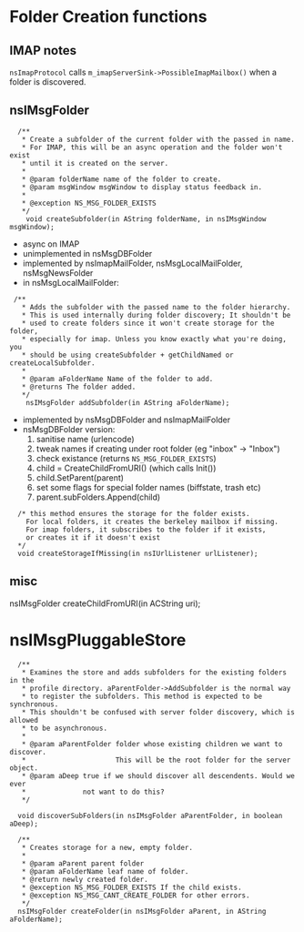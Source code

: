 # Folder Creation functions

## IMAP notes

`nsImapProtocol` calls `m_imapServerSink->PossibleImapMailbox()` when a folder
is discovered.


## nsIMsgFolder

```
  /**
   * Create a subfolder of the current folder with the passed in name.
   * For IMAP, this will be an async operation and the folder won't exist
   * until it is created on the server.
   *
   * @param folderName name of the folder to create.
   * @param msgWindow msgWindow to display status feedback in.
   *
   * @exception NS_MSG_FOLDER_EXISTS
   */
    void createSubfolder(in AString folderName, in nsIMsgWindow msgWindow);
```
- async on IMAP
- unimplemented in nsMsgDBFolder
- implemented by nsImapMailFolder, nsMsgLocalMailFolder, nsMsgNewsFolder
- in nsMsgLocalMailFolder:



```
 /**
   * Adds the subfolder with the passed name to the folder hierarchy.
   * This is used internally during folder discovery; It shouldn't be
   * used to create folders since it won't create storage for the folder,
   * especially for imap. Unless you know exactly what you're doing, you
   * should be using createSubfolder + getChildNamed or createLocalSubfolder.
   *
   * @param aFolderName Name of the folder to add.
   * @returns The folder added.
   */
    nsIMsgFolder addSubfolder(in AString aFolderName);
```

- implemented by nsMsgDBFolder and nsImapMailFolder
- nsMsgDBFolder version:
  1. sanitise name (urlencode)
  2. tweak names if creating under root folder (eg "inbox" -> "Inbox")
  3. check existance (returns `NS_MSG_FOLDER_EXISTS`)
  4. child = CreateChildFromURI()   (which calls Init())
  5. child.SetParent(parent)
  6. set some flags for special folder names (biffstate, trash etc)
  7. parent.subFolders.Append(child)

```
  /* this method ensures the storage for the folder exists.
    For local folders, it creates the berkeley mailbox if missing.
    For imap folders, it subscribes to the folder if it exists,
    or creates it if it doesn't exist
  */
  void createStorageIfMissing(in nsIUrlListener urlListener);
```









## misc

nsIMsgFolder createChildFromURI(in ACString uri);



# nsIMsgPluggableStore

```
  /**
   * Examines the store and adds subfolders for the existing folders in the
   * profile directory. aParentFolder->AddSubfolder is the normal way
   * to register the subfolders. This method is expected to be synchronous.
   * This shouldn't be confused with server folder discovery, which is allowed
   * to be asynchronous.
   *
   * @param aParentFolder folder whose existing children we want to discover.
   *                      This will be the root folder for the server object.
   * @param aDeep true if we should discover all descendents. Would we ever
   *              not want to do this?
   */

  void discoverSubFolders(in nsIMsgFolder aParentFolder, in boolean aDeep);
```

```
  /**
   * Creates storage for a new, empty folder.
   *
   * @param aParent parent folder
   * @param aFolderName leaf name of folder.
   * @return newly created folder.
   * @exception NS_MSG_FOLDER_EXISTS If the child exists.
   * @exception NS_MSG_CANT_CREATE_FOLDER for other errors.
   */
  nsIMsgFolder createFolder(in nsIMsgFolder aParent, in AString aFolderName);
```

